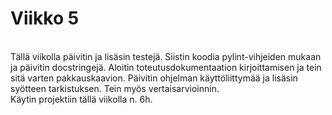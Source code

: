 # Viikko 5
<br>
Tällä viikolla päivitin ja lisäsin testejä. Siistin koodia pylint-vihjeiden mukaan ja
päivitin docstringejä. Aloitin toteutusdokumentaation kirjoittamisen ja tein sitä varten
pakkauskaavion. Päivitin ohjelman käyttöliittymää ja lisäsin syötteen tarkistuksen. Tein myös vertaisarvioinnin.
<br>
Käytin projektiin tällä viikolla n. 6h.
